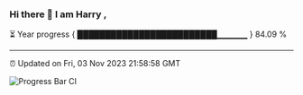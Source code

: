 ### Hi there 👋 I am Harry , 

⏳ Year progress { █████████████████████████▁▁▁▁▁ } 84.09 %

---

⏰ Updated on Fri, 03 Nov 2023 21:58:58 GMT

![Progress Bar CI](https://github.com/duykhang68/duykhang68/workflows/Progress%20Bar%20CI/badge.svg)
